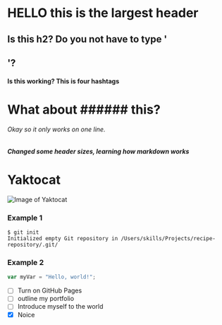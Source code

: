 # HELLO this is the largest header
## Is this h2? Do you not have to type '<h2>'?
#### Is this working? This is four hashtags
# What about ###### this?
###### Okay so it only works on one line. 

##### Changed some header sizes, learning how markdown works

# Yaktocat
![Image of Yaktocat](https://octodex.github.com/images/yaktocat.png)

### Example 1
```
$ git init
Initialized empty Git repository in /Users/skills/Projects/recipe-repository/.git/
```
### Example 2
``` javascript
var myVar = "Hello, world!";
```

- [ ] Turn on GitHub Pages
- [ ] outline my portfolio
- [ ] Introduce myself to the world
- [x] Noice
